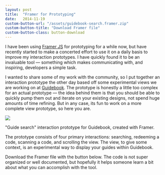```yaml
---
layout: post
title:  "Framer for Prototyping"
date:   2014-11-19
custom-button-url: "/assets/guidebook-search.framer.zip"
custom-button-title: "Download Framer file"
custom-button-class: button-download
---
```


I have been using [Framer JS](http://framerjs.com) for prototyping for a while now, but have recently started to make a concerted effort to use it on a daily basis to improve my interaction prototypes. I have quickly found it to be an invaluable tool &mdash; something which makes communicating with, and inspiring, developers a simple task. 

I wanted to share some of my work with the community, so I put together an interaction prototype the other day based off some experimental views we are working on at [Guidebook](http://guidebook.com). The prototype is honestly a little too complex for an actual prototype &mdash; the idea behind them is that you should be able to quickly pump them out and iterate on your existing designs, not spend huge amounts of time refining. But in any case, its fun to work on a more complete view prototype, so here you are. 

<div class="img img-has-border">
    <div class="img_image">
        <img src="/images/guidebook-search.gif" />
    </div>
    <p class="img_caption">"Guide search" interaction prototype for Guidebook, created with Framer.</p>
</div>

The prototype consists of four primary interactions: searching, redeeming a code, scanning a code, and scrolling the view. The view, to give some context, is an experimental way to display your guides within Guidebook.

Download the Framer file with the button below. The code is not super organized or well documented, but hopefully it helps someone learn a bit about what you can accomplish with the tool.
